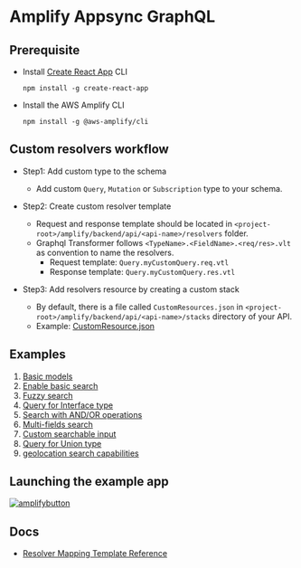 # Amplify Appsync GraphQL

## Prerequisite
* Install [Create React App](https://github.com/facebook/create-react-app#creating-an-app) CLI
	```
	npm install -g create-react-app
	```
* Install the AWS Amplify CLI
	```
	npm install -g @aws-amplify/cli
	```

## Custom resolvers workflow

* Step1: Add custom type to the schema
    * Add custom `Query`, `Mutation` or `Subscription` type to your schema.

* Step2: Create custom resolver template
    * Request and response template should be located in `<project-root>/amplify/backend/api/<api-name>/resolvers` folder.
    * Graphql Transformer follows `<TypeName>.<FieldName>.<req/res>.vlt` as convention to name the resolvers.
        * Request template: `Query.myCustomQuery.req.vtl`
        * Response template: `Query.myCustomQuery.res.vtl`

* Step3: Add resolvers resource by creating a custom stack
    *  By default, there is a file called `CustomResources.json` in `<project-root>/amplify/backend/api/<api-name>/stacks` directory of your API.
    * Example: [CustomResource.json](examples/CustomResource.json)

## Examples
1. [Basic models](docs/basic.md)
2. [Enable basic search](docs/search.md)
3. [Fuzzy search](docs/fuzzysearch.md)
4. [Query for Interface type](docs/interfacetype.md)
5. [Search with AND/OR operations](docs/andoroperation.md)
6. [Multi-fields search](docs/multifields.md) 
7. [Custom searchable input](docs/searchableinput.md)
7. [Query for Union type](docs/uniontype.md)
8. [geolocation search capabilities](https://docs.amplify.aws/cli/graphql-transformer/resolvers#add-a-custom-geolocation-search-resolver-that-targets-an-elasticsearch-domain-created-by-searchable)

## Launching the example app
[![amplifybutton](https://oneclick.amplifyapp.com/button.svg)](https://console.aws.amazon.com/amplify/home#/deploy?repo=https://github.com/yinlinchen/amplify-appsync-graphql)

## Docs
* [Resolver Mapping Template Reference](https://docs.aws.amazon.com/appsync/latest/devguide/resolver-mapping-template-reference.html)
